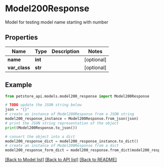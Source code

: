 # Model200Response

Model for testing model name starting with number

## Properties

Name | Type | Description | Notes
------------ | ------------- | ------------- | -------------
**name** | **int** |  | [optional] 
**var_class** | **str** |  | [optional] 

## Example

```python
from petstore_api.models.model200_response import Model200Response

# TODO update the JSON string below
json = "{}"
# create an instance of Model200Response from a JSON string
model200_response_instance = Model200Response.from_json(json)
# print the JSON string representation of the object
print(Model200Response.to_json())

# convert the object into a dict
model200_response_dict = model200_response_instance.to_dict()
# create an instance of Model200Response from a dict
model200_response_form_dict = model200_response.from_dict(model200_response_dict)
```
[[Back to Model list]](../README.md#documentation-for-models) [[Back to API list]](../README.md#documentation-for-api-endpoints) [[Back to README]](../README.md)


